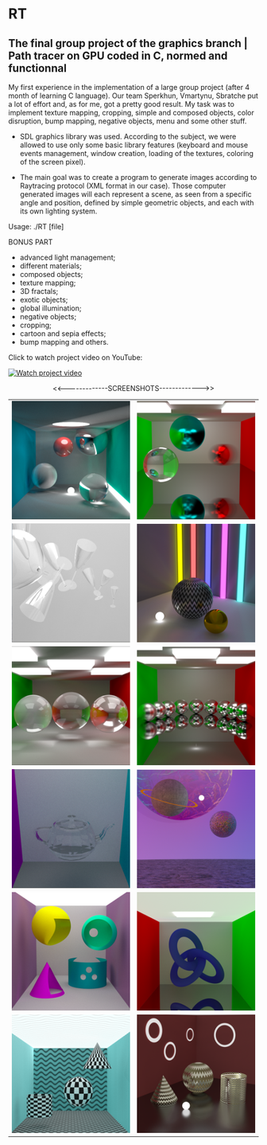 # RT
The final group project of the graphics branch | Path tracer on GPU coded in C, normed and functionnal
---------------------------------------------------------------------------------------------------------------
My first experience in the implementation of a large group project (after 4 month of learning C language). Our team Sperkhun, Vmartynu, Sbratche put a lot of effort and, as for me, got a pretty good result. My task was to implement texture mapping, cropping, simple and composed objects, color disruption, bump mapping, negative objects, menu and some other stuff.

- SDL graphics library was used. According to the subject, we were allowed to use only some basic library features (keyboard and mouse events management, window creation, loading of the textures, coloring of the screen pixel).

- The main goal was to create a program to generate images according to Raytracing protocol (XML format in our case).
Those computer generated images will each represent a scene, as seen from a specific angle and position, defined by simple geometric objects, and each with its own lighting system.

Usage: ./RT [file] 

BONUS PART
- advanced light management;
- different materials;
- composed objects;
- texture mapping;
- 3D fractals;
- exotic objects;
- global illumination;
- negative objects;
- cropping;
- cartoon and sepia effects;
- bump mapping and others.

Click to watch project video on YouTube:

[![Watch project video](https://i.imgflip.com/2stgpg.gif)](https://www.youtube.com/watch?v=b13xR5DHvnI&t=7s)

<p align="center"><<-------------SCREENSHOTS------------->></p>
<table style="width:100%">
     <tr>
    <td><img src="https://github.com/nkuchyna/RT/blob/master/screenshots/global_illumination.png" data-canonical-src="global_illumination" width="400"/></td>
    <td><img src="https://github.com/nkuchyna/RT/blob/master/screenshots/motion_blur.png" data-canonical-src="motion_blur" width="400"/></td> 
  </tr>
  <tr>
    <td><img src="https://github.com/nkuchyna/RT/blob/master/screenshots/glasses.png" data-canonical-src="glasses" width="400"/></td>
    <td><img src="https://github.com/nkuchyna/RT/blob/master/screenshots/color_light.png" data-canonical-src="color_light" width="400"/></td> 
  </tr>
  <tr>
    <td><img src="https://github.com/nkuchyna/RT/blob/master/screenshots/different%20transparency.png" data-canonical-src="different_transparency" width="400"/></td>
    <td><img src="https://github.com/nkuchyna/RT/blob/master/screenshots/glossy_spheres.png" data-canonical-src="glossy_spheres" width="400"/></td> 
  </tr>
    <tr>
    <td><img src="https://github.com/nkuchyna/RT/blob/master/screenshots/tea%20pot.png" data-canonical-src="tea_pot" width="400"/></td>
    <td><img src="https://github.com/nkuchyna/RT/blob/master/screenshots/planets.png" data-canonical-src="planets" width="400"/></td> 
  </tr>
   <tr>
    <td><img src="https://github.com/nkuchyna/RT/blob/master/screenshots/negative.png" data-canonical-src="negative_objects" width="400"/></td>
    <td><img src="https://github.com/nkuchyna/RT/blob/master/screenshots/torus.png" data-canonical-src="torus" width="400"/></td> 
  </tr>
   <tr>
    <td><img src="https://github.com/nkuchyna/RT/blob/master/screenshots/distruption.png" data-canonical-src="distruption" width="400"/></td>
    <td><img src="https://github.com/nkuchyna/RT/blob/master/screenshots/waved_norm.png" data-canonical-src="waved_norm" width="400"/></td> 
  </tr>
</table>
